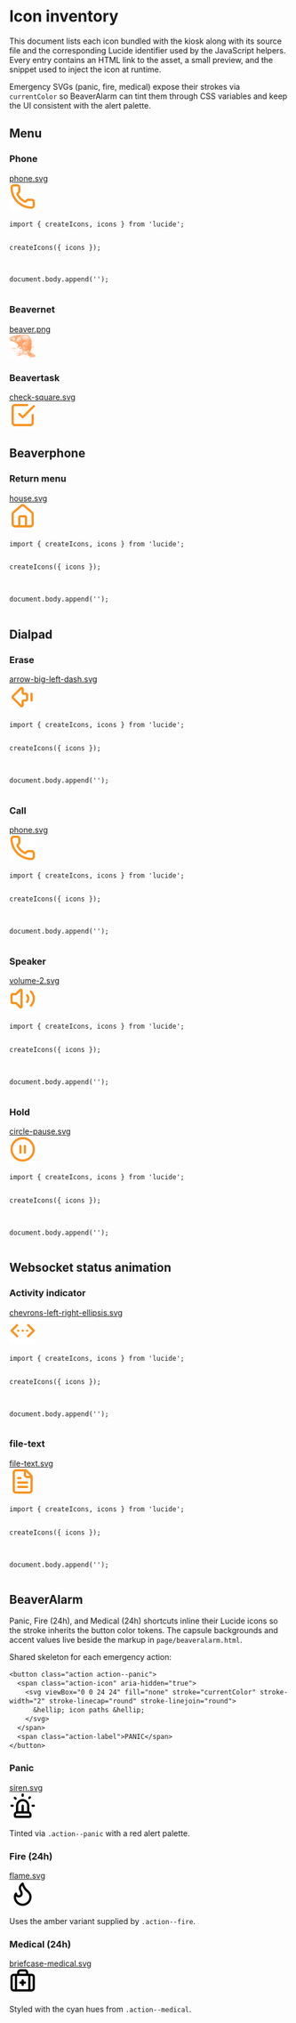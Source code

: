 <h1>Icon inventory</h1>

<p>
  This document lists each icon bundled with the kiosk along with its source file
  and the corresponding Lucide identifier used by the JavaScript helpers. Every
  entry contains an HTML link to the asset, a small preview, and the snippet used
  to inject the icon at runtime.
</p>

<p>
  Emergency SVGs (panic, fire, medical) expose their strokes via
  <code>currentColor</code> so BeaverAlarm can tint them through CSS variables and
  keep the UI consistent with the alert palette.
</p>

<h2>Menu</h2>

<h3>Phone</h3>
<p>
  <a href="./phone.svg">phone.svg</a><br />
  <img src="./phone.svg" alt="Phone icon" width="48" height="48" />
</p>
<pre><code>import { createIcons, icons } from 'lucide';

createIcons({ icons });

document.body.append('<i data-lucide="phone"></i>');
</code></pre>

<h3>Beavernet</h3>
<p>
  <a href="./beaver.png">beaver.png</a><br />
  <img src="./beaver.png" alt="Beavernet logo" width="48" />
</p>

<h3>Beavertask</h3>
<p>
  <a href="./check-square.svg">check-square.svg</a><br />
  <img src="./check-square.svg" alt="Task icon" width="48" height="48" />
</p>

<h2>Beaverphone</h2>

<h3>Return menu</h3>
<p>
  <a href="./house.svg">house.svg</a><br />
  <img src="./house.svg" alt="House icon" width="48" height="48" />
</p>
<pre><code>import { createIcons, icons } from 'lucide';

createIcons({ icons });

document.body.append('<i data-lucide="house"></i>');
</code></pre>

<h2>Dialpad</h2>

<h3>Erase</h3>
<p>
  <a href="./arrow-big-left-dash.svg">arrow-big-left-dash.svg</a><br />
  <img src="./arrow-big-left-dash.svg" alt="Backspace icon" width="48" height="48" />
</p>
<pre><code>import { createIcons, icons } from 'lucide';

createIcons({ icons });

document.body.append('<i data-lucide="arrow-big-left-dash"></i>');
</code></pre>

<h3>Call</h3>
<p>
  <a href="./phone.svg">phone.svg</a><br />
  <img src="./phone.svg" alt="Phone icon" width="48" height="48" />
</p>
<pre><code>import { createIcons, icons } from 'lucide';

createIcons({ icons });

document.body.append('<i data-lucide="phone"></i>');
</code></pre>

<h3>Speaker</h3>
<p>
  <a href="./volume-2.svg">volume-2.svg</a><br />
  <img src="./volume-2.svg" alt="Speaker icon" width="48" height="48" />
</p>
<pre><code>import { createIcons, icons } from 'lucide';

createIcons({ icons });

document.body.append('<i data-lucide="volume-2"></i>');
</code></pre>

<h3>Hold</h3>
<p>
  <a href="./circle-pause.svg">circle-pause.svg</a><br />
  <img src="./circle-pause.svg" alt="Circle pause icon" width="48" height="48" />
</p>
<pre><code>import { createIcons, icons } from 'lucide';

createIcons({ icons });

document.body.append('<i data-lucide="circle-pause"></i>');
</code></pre>

<h2>Websocket status animation</h2>

<h3>Activity indicator</h3>
<p>
  <a href="./chevrons-left-right-ellipsis.svg">chevrons-left-right-ellipsis.svg</a><br />
  <img src="./chevrons-left-right-ellipsis.svg" alt="Chevrons ellipsis icon" width="48" height="48" />
</p>
<pre><code>import { createIcons, icons } from 'lucide';

createIcons({ icons });

document.body.append('<i data-lucide="chevrons-left-right-ellipsis"></i>');
</code></pre>

<h3>file-text</h3>
<p>
  <a href="./file-text.svg">file-text.svg</a><br />
  <img src="./file-text.svg" alt="Doc" width="48" height="48" />
</p>
<pre><code>import { createIcons, icons } from 'lucide';

createIcons({ icons });

document.body.append('<i data-lucide="file-text"></i>');
</code></pre>

<h2>BeaverAlarm</h2>

<p>
  Panic, Fire (24h), and Medical (24h) shortcuts inline their Lucide icons so the
  stroke inherits the button color tokens. The capsule backgrounds and accent
  values live beside the markup in <code>page/beaveralarm.html</code>.
</p>

<p>
  Shared skeleton for each emergency action:
</p>
<pre><code>&lt;button class="action action--panic"&gt;
  &lt;span class="action-icon" aria-hidden="true"&gt;
    &lt;svg viewBox="0 0 24 24" fill="none" stroke="currentColor" stroke-width="2" stroke-linecap="round" stroke-linejoin="round"&gt;
      &amp;hellip; icon paths &amp;hellip;
    &lt;/svg&gt;
  &lt;/span&gt;
  &lt;span class="action-label"&gt;PANIC&lt;/span&gt;
&lt;/button&gt;
</code></pre>

<h3>Panic</h3>
<p>
  <a href="./siren.svg">siren.svg</a><br />
  <img src="./siren.svg" alt="Siren icon" width="48" height="48" />
</p>
<p>
  Tinted via <code>.action--panic</code> with a red alert palette.
</p>

<h3>Fire (24h)</h3>
<p>
  <a href="./flame.svg">flame.svg</a><br />
  <img src="./flame.svg" alt="Flame icon" width="48" height="48" />
</p>
<p>
  Uses the amber variant supplied by <code>.action--fire</code>.
</p>

<h3>Medical (24h)</h3>
<p>
  <a href="./briefcase-medical.svg">briefcase-medical.svg</a><br />
  <img src="./briefcase-medical.svg" alt="Medical briefcase icon" width="48" height="48" />
</p>
<p>
  Styled with the cyan hues from <code>.action--medical</code>.
</p>

